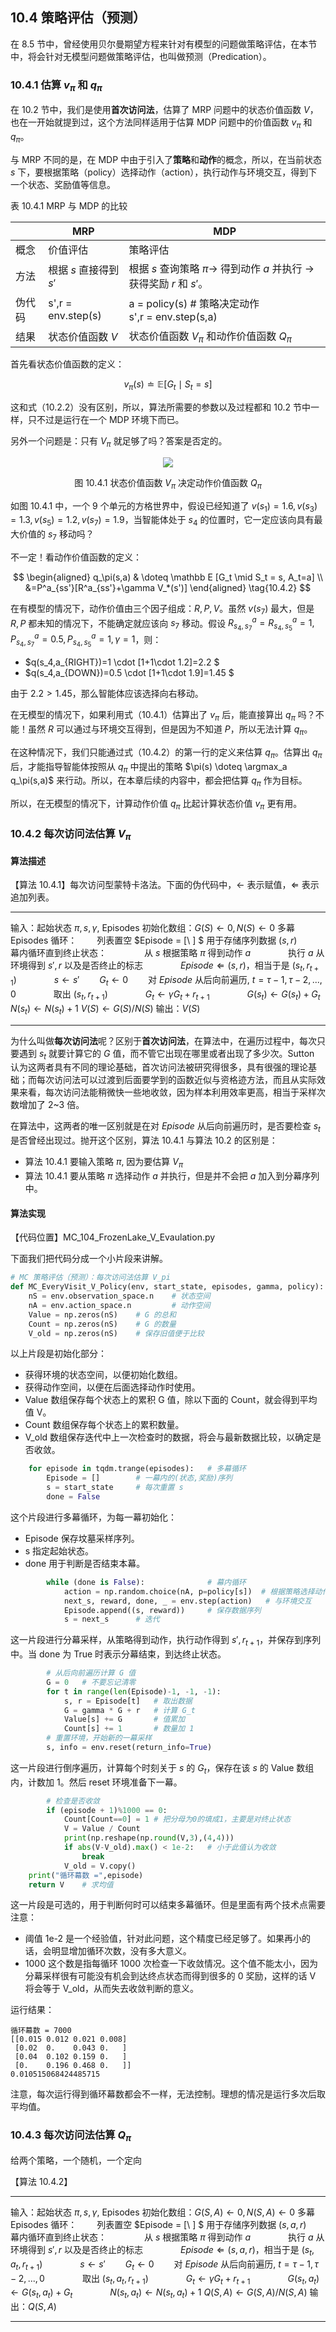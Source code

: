 ## 10.4 策略评估（预测）

在 8.5 节中，曾经使用贝尔曼期望方程来针对有模型的问题做策略评估，在本节中，将会针对无模型问题做策略评估，也叫做预测（Predication）。

### 10.4.1 估算 $v_\pi$ 和 $q_\pi$

在 10.2 节中，我们是使用**首次访问法**，估算了 MRP 问题中的状态价值函数 $V$，也在一开始就提到过，这个方法同样适用于估算 MDP 问题中的价值函数 $v_\pi$ 和 $q_\pi$。

与 MRP 不同的是，在 MDP 中由于引入了**策略**和**动作**的概念，所以，在当前状态 $s$ 下，要根据策略（policy）选择动作（action），执行动作与环境交互，得到下一个状态、奖励值等信息。

表 10.4.1 MRP 与 MDP 的比较

||MRP|MDP|
|-|-|-|
|概念|价值评估|策略评估|
|方法|根据 $s$ 直接得到 $s'$|根据 $s$ 查询策略 $\pi \to$ 得到动作 $a$ 并执行 $\to$ 获得奖励 $r$ 和 $s'$。|
|伪代码|s',r = env.step(s)|a = policy(s) # 策略决定动作<br> s',r = env.step(s,a)|
|结果|状态价值函数 $V$|状态价值函数 $V_\pi$ 和动作价值函数 $Q_\pi$|

首先看状态价值函数的定义：

$$
v_\pi(s) \doteq \mathbb E [G_t \mid S_t=s] \tag{10.4.1}
$$

这和式（10.2.2）没有区别，所以，算法所需要的参数以及过程都和 10.2 节中一样，只不过是运行在一个 MDP 环境下而已。

另外一个问题是：只有 $V_\pi$ 就足够了吗？答案是否定的。

<center>
<img src="./img/fromV2Q.png">

图 10.4.1 状态价值函数 $V_\pi$ 决定动作价值函数 $Q_\pi$
</center>

如图 10.4.1 中，一个 9 个单元的方格世界中，假设已经知道了 $v(s_1)=1.6,v(s_3)=1.3,v(s_5)=1.2,v(s_7)=1.9$，当智能体处于 $s_4$ 的位置时，它一定应该向具有最大价值的 $s_7$ 移动吗？

不一定！看动作价值函数的定义：

$$
\begin{aligned}
q_\pi(s,a) & \doteq \mathbb E [G_t \mid S_t = s, A_t=a]
\\
&=P^a_{ss'}[R^a_{ss'}+\gamma V_*(s')]
\end{aligned}
\tag{10.4.2}
$$

在有模型的情况下，动作价值由三个因子组成：$R, P, V$。虽然 $v(s_7)$ 最大，但是 $R,P$ 都未知的情况下，不能确定就应该向 $s_7$ 移动。假设 $R^a_{s_4,s_7}=R^a_{s_4,s_5}=1, P^a_{s_4,s_7}=0.5, P^a_{s_4,s_5}=1, \gamma=1$，则：

- $q(s_4,a_{RIGHT})=1 \cdot [1+1\cdot 1.2]=2.2 $
- $q(s_4,a_{DOWN})=0.5 \cdot [1+1\cdot 1.9]=1.45 $

由于 $2.2 > 1.45$，那么智能体应该选择向右移动。

在无模型的情况下，如果利用式（10.4.1）估算出了 $v_\pi$ 后，能直接算出 $q_\pi$ 吗？不能！虽然 $R$ 可以通过与环境交互得到，但是因为不知道 $P$，所以无法计算 $q_\pi$。

在这种情况下，我们只能通过式（10.4.2）的第一行的定义来估算 $q_\pi$。估算出 $q_\pi$ 后，才能指导智能体按照从 $q_\pi$ 中提出的策略 $\pi(s) \doteq \argmax_a q_\pi(s,a)$ 来行动。所以，在本章后续的内容中，都会把估算 $q_\pi$ 作为目标。

所以，在无模型的情况下，计算动作价值 $q_\pi$ 比起计算状态价值 $v_\pi$ 更有用。


### 10.4.2 每次访问法估算 $V_\pi$

#### 算法描述

【算法 10.4.1】每次访问型蒙特卡洛法。下面的伪代码中，$\leftarrow$ 表示赋值，$\Leftarrow$ 表示追加列表。

---

输入：起始状态 $\pi,s,\gamma$, Episodes
初始化数组：$G(S) \leftarrow 0, N(S) \leftarrow 0$
多幕 Episodes 循环：
　　列表置空 $Episode = [\ ] $ 用于存储序列数据 $(s,r)$
　　幕内循环直到终止状态：
　　　　从 $s$ 根据策略 $\pi$ 得到动作 $a$
　　　　执行 $a$ 从环境得到 $s',r$ 以及是否终止的标志
　　　　$Episode \Leftarrow (s,r)$，相当于是 $(s_t,r_{t+1})$
　　　　$s \leftarrow s'$
　　$G_t \leftarrow 0$
　　对 $Episode$ 从后向前遍历, $t=\tau-1,\tau-2,...,0$
　　　　取出 $(s_t,r_{t+1})$
　　　　$G_t \leftarrow \gamma G_t+r_{t+1}$
　　　　$G(s_t) \leftarrow G(s_t)+G_t$
　　　　$N(s_t) \leftarrow N(s_t)+1$
$V(S) \leftarrow G(S) / N(S)$
输出：$V(S)$

---

为什么叫做**每次访问法**呢？区别于**首次访问法**，在算法中，在遍历过程中，每次只要遇到 $s_t$ 就要计算它的 $G$ 值，而不管它出现在哪里或者出现了多少次。Sutton 认为这两者具有不同的理论基础，首次访问法被研究得很多，具有很强的理论基础；而每次访问法可以过渡到后面要学到的函数近似与资格迹方法，而且从实际效果来看，每次访问法能稍微快一些地收敛，因为样本利用效率更高，相当于采样次数增加了 2~3 倍。

在算法中，这两者的唯一区别就是在对 $Episode$ 从后向前遍历时，是否要检查 $s_t$ 是否曾经出现过。抛开这个区别，算法 10.4.1 与算法 10.2 的区别是：
- 算法 10.4.1 要输入策略 $\pi$, 因为要估算 $V_\pi$
- 算法 10.4.1 要从策略 $\pi$ 选择动作 $a$ 并执行，但是并不会把 $a$ 加入到分幕序列中。



#### 算法实现

【代码位置】MC_104_FrozenLake_V_Evaulation.py

下面我们把代码分成一个小片段来讲解。

```python
# MC 策略评估（预测）：每次访问法估算 V_pi
def MC_EveryVisit_V_Policy(env, start_state, episodes, gamma, policy):
    nS = env.observation_space.n    # 状态空间
    nA = env.action_space.n         # 动作空间
    Value = np.zeros(nS)    # G 的总和
    Count = np.zeros(nS)    # G 的数量
    V_old = np.zeros(nS)    # 保存旧值便于比较
```
以上片段是初始化部分：

- 获得环境的状态空间，以便初始化数组。
- 获得动作空间，以便在后面选择动作时使用。
- Value 数组保存每个状态上的累积 G 值，除以下面的 Count，就会得到平均值 V。
- Count 数组保存每个状态上的累积数量。
- V_old 数组保存迭代中上一次检查时的数据，将会与最新数据比较，以确定是否收敛。

```python
    for episode in tqdm.trange(episodes):   # 多幕循环
        Episode = []        # 一幕内的(状态,奖励)序列
        s = start_state     # 每次重置 s
        done = False
```

这个片段进行多幕循环，为每一幕初始化：
- Episode 保存坟墓采样序列。
- s 指定起始状态。
- done 用于判断是否结束本幕。

```python
        while (done is False):              # 幕内循环
            action = np.random.choice(nA, p=policy[s])  # 根据策略选择动作
            next_s, reward, done, _ = env.step(action)   # 与环境交互
            Episode.append((s, reward))     # 保存数据序列
            s = next_s      # 迭代
```

这一片段进行分幕采样，从策略得到动作，执行动作得到 $s',r_{t+1}$，并保存到序列中。当 done 为 True 时表示分幕结束，到达终止状态。

```python
        # 从后向前遍历计算 G 值
        G = 0   # 不要忘记清零
        for t in range(len(Episode)-1, -1, -1):
            s, r = Episode[t]   # 取出数据
            G = gamma * G + r   # 计算 G_t
            Value[s] += G       # 值累加
            Count[s] += 1       # 数量加 1
        # 重置环境，开始新的一幕采样
        s, info = env.reset(return_info=True)
```

这一片段进行倒序遍历，计算每个时刻关于 $s$ 的 $G_t$，保存在该 $s$ 的 Value 数组内，计数加 1。然后 reset 环境准备下一幕。

```python
        # 检查是否收敛
        if (episode + 1)%1000 == 0: 
            Count[Count==0] = 1 # 把分母为0的填成1，主要是对终止状态
            V = Value / Count
            print(np.reshape(np.round(V,3),(4,4)))
            if abs(V-V_old).max() < 1e-2:   # 小于此值认为收敛
                break
            V_old = V.copy()
    print("循环幕数 =",episode)
    return V    # 求均值
```

这一片段是可选的，用于判断何时可以结束多幕循环。但是里面有两个技术点需要注意：

- 阈值 1e-2 是一个经验值，针对此问题，这个精度已经足够了。如果再小的话，会明显增加循环次数，没有多大意义。
- 1000 这个数是指每循环 1000 次检查一下收敛情况。这个值不能太小，因为分幕采样很有可能没有机会到达终点状态而得到很多的 0 奖励，这样的话 V 将会等于 V_old，从而失去收敛判断的意义。


运行结果：

```
循环幕数 = 7000
[[0.015 0.012 0.021 0.008]
 [0.02  0.    0.043 0.   ]
 [0.04  0.102 0.159 0.   ]
 [0.    0.196 0.468 0.   ]]
0.010515068424485715
```

注意，每次运行得到循环幕数都会不一样，无法控制。理想的情况是运行多次后取平均值。


### 10.4.3 每次访问法估算 $Q_\pi$


给两个策略，一个随机，一个定向

【算法 10.4.2】

---

输入：起始状态 $\pi,s,\gamma$, Episodes
初始化数组：$G(S,A) \leftarrow 0, N(S,A) \leftarrow 0$
多幕 Episodes 循环：
　　列表置空 $Episode = [\ ] $ 用于存储序列数据 $(s,a,r)$
　　幕内循环直到终止状态：
　　　　从 $s$ 根据策略 $\pi$ 得到动作 $a$
　　　　执行 $a$ 从环境得到 $s',r$ 以及是否终止的标志
　　　　$Episode \Leftarrow (s,a,r)$，相当于是 $(s_t,a_t,r_{t+1})$
　　　　$s \leftarrow s'$
　　$G_t \leftarrow 0$
　　对 $Episode$ 从后向前遍历, $t=\tau-1,\tau-2,...,0$
　　　　取出 $(s_t,a_t,r_{t+1})$
　　　　$G_t \leftarrow \gamma G_t+r_{t+1}$
　　　　$G(s_t,a_t) \leftarrow G(s_t,a_t)+G_t$
　　　　$N(s_t,a_t) \leftarrow N(s_t,a_t)+1$
$Q(S,A) \leftarrow G(S,A) / N(S,A)$
输出：$Q(S,A)$

---

